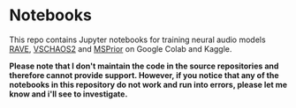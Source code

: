 # Notebooks

This repo contains Jupyter notebooks for training neural audio models [RAVE](https://github.com/acids-ircam/RAVE), [VSCHAOS2](https://github.com/acids-ircam/vschaos2) and [MSPrior](https://github.com/caillonantoine/msprior) on Google Colab and Kaggle.

**Please note that I don't maintain the code in the source repositories and therefore cannot provide support. However, if you notice that any of the notebooks in this repository do not work and run into errors, please let me know and i'll see to investigate.**
